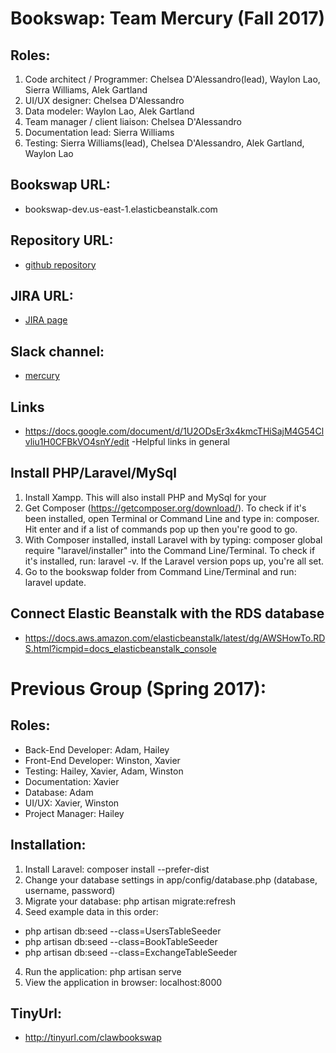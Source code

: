 # Bookswap: Team Mercury (Fall 2017)

## Roles:
1. Code architect / Programmer: Chelsea D'Alessandro(lead), Waylon Lao, Sierra Williams, Alek Gartland
2. UI/UX designer: Chelsea D'Alessandro
3. Data modeler: Waylon Lao, Alek Gartland
4. Team manager / client liaison: Chelsea D'Alessandro
5. Documentation lead: Sierra Williams
6. Testing: Sierra Williams(lead), Chelsea D'Alessandro, Alek Gartland, Waylon Lao

## Bookswap URL:
* bookswap-dev.us-east-1.elasticbeanstalk.com

## Repository URL:
* [github repository](https://github.com/soft-eng-practicum/bookswap)

## JIRA URL:
* [JIRA page](http://itec-gunay.duckdns.org:8080/secure/RapidBoard.jspa?projectKey=BOOK&rapidView=9&view=planning.nodetail)

## Slack channel:
* [mercury](https://ggc-dev.slack.com/messages/C6RM2UF7U)

## Links
* https://docs.google.com/document/d/1U2ODsEr3x4kmcTHiSajM4G54Clvliu1H0CFBkVO4snY/edit -Helpful links in general

## Install PHP/Laravel/MySql
1. Install Xampp. This will also install PHP and MySql for your
2. Get Composer (https://getcomposer.org/download/). To check if it's been installed, open Terminal or Command Line and type in: composer. Hit enter and if a list of commands pop up then you're good to go.
3. With Composer installed, install Laravel with by typing: composer global require "laravel/installer" into the Command Line/Terminal. To check if it's installed, run: laravel -v. If the Laravel version pops up, you're all set.
4. Go to the bookswap folder from Command Line/Terminal and run: laravel update.

## Connect Elastic Beanstalk with the RDS database
* https://docs.aws.amazon.com/elasticbeanstalk/latest/dg/AWSHowTo.RDS.html?icmpid=docs_elasticbeanstalk_console

# Previous Group (Spring 2017):

## Roles:
* Back-End Developer: Adam, Hailey
* Front-End Developer: Winston, Xavier
* Testing: Hailey, Xavier, Adam, Winston
* Documentation: Xavier
* Database: Adam
* UI/UX: Xavier, Winston
* Project Manager: Hailey

## Installation:
1. Install Laravel: composer install --prefer-dist
2. Change your database settings in app/config/database.php (database, username, password)
3. Migrate your database: php artisan migrate:refresh
4. Seed example data in this order:
* php artisan db:seed --class=UsersTableSeeder
* php artisan db:seed --class=BookTableSeeder
* php artisan db:seed --class=ExchangeTableSeeder
4. Run the application: php artisan serve
5. View the application in browser: localhost:8000

## TinyUrl:
* http://tinyurl.com/clawbookswap
